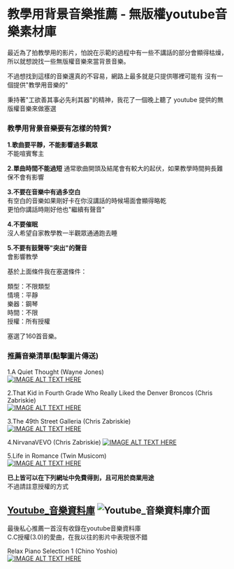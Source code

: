 # 教學用背景音樂推薦 - 無版權youtube音樂素材庫

最近為了拍教學用的影片，怕說在示範的過程中有一些不講話的部分會顯得枯燥，所以就想說找一些無版權音樂來當背景音樂。

不過想找到這樣的音樂還真的不容易，網路上最多就是只提供哪裡可能有
沒有一個提供"教學用音樂的"    

秉持著"工欲善其事必先利其器"的精神，我花了一個晚上聽了 youtube 提供的無版權音樂來做塞選    

### 教學用背景音樂要有怎樣的特質?

**1.歌曲要平靜，不能影響過多觀眾**    
不能喧賓奪主    

**2.單曲時間不能過短**
通常歌曲開頭及結尾會有較大的起伏，如果教學時間夠長難保不會有影響    

**3.不要在音樂中有過多空白**    
有空白的音樂如果剛好卡在你沒講話的時候場面會顯得略乾    
更怕你講話時剛好他也"繼續有聲音"    

**4.不要催眠**    
沒人希望自家教學教一半觀眾通通跑去睡    

**5.不要有鼓聲等"突出"的聲音**    
會影響教學    

基於上面條件我在塞選條件：    

類型：不限類型    
情境：平靜    
樂器：鋼琴    
時間：不限    
授權：所有授權    

塞選了160首音樂。    


### 推薦音樂清單(點擊圖片傳送)
1.A Quiet Thought (Wayne Jones)    
[![IMAGE ALT TEXT HERE](http://img.youtube.com/vi/9-R2rufDRBE/0.jpg)](http://www.youtube.com/watch?v=9-R2rufDRBE)


2.That Kid in Fourth Grade Who Really Liked the Denver Broncos  (Chris Zabriskie)    
[![IMAGE ALT TEXT HERE](http://img.youtube.com/vi/fYPoousJ4cE/0.jpg)](http://www.youtube.com/watch?v=fYPoousJ4cE)


3.The 49th Street Galleria (Chris Zabriskie)    
[![IMAGE ALT TEXT HERE](http://img.youtube.com/vi/PbQsN31Rnfs/0.jpg)](http://www.youtube.com/watch?v=PbQsN31Rnfs)


4.NirvanaVEVO (Chris Zabriskie)
[![IMAGE ALT TEXT HERE](http://img.youtube.com/vi/JmTU9mJWI2k/0.jpg)](http://www.youtube.com/watch?v=JmTU9mJWI2k)

5.Life in Romance (Twin Musicom)    
[![IMAGE ALT TEXT HERE](http://img.youtube.com/vi/cFo7JBELw18/0.jpg)](http://www.youtube.com/watch?v=cFo7JBELw18)


**已上皆可以在下列網址中免費得到，且可用於商業用途**    
不過請註意授權的方式    

[Youtube_音樂資料庫](https://www.youtube.com/audiolibrary/music)
![Youtube_音樂資料庫介面](https://i.imgur.com/lnHWoJ1.png=100x20)
---
最後私心推薦一首沒有收錄在youtube音樂資料庫    
C.C授權(3.0)的愛曲，在我以往的影片中表現很不錯    

Relax Piano Selection 1 (Chino Yoshio)    
[![IMAGE ALT TEXT HERE](http://img.youtube.com/vi/Bek9-023gLM/0.jpg)](http://www.youtube.com/watch?v=Bek9-023gLM)
